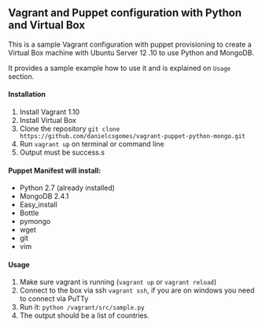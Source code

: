 ## Vagrant and Puppet configuration with Python and Virtual Box

This is a sample Vagrant configuration with puppet provisioning to create a Virtual Box machine with Ubuntu Server 12
.10 to use Python and MongoDB.

It provides a sample example how to use it and is explained on `Usage` section.

#### Installation

1. Install Vagrant 1.10
2. Install Virtual Box
3. Clone the repository `git clone https://github.com/danielcsgomes/vagrant-puppet-python-mongo.git`
4. Run `vagrant up` on terminal or command line
5. Output must be success.s

#### Puppet Manifest will install:

* Python 2.7 (already installed)
* MongoDB 2.4.1
* Easy_install
* Bottle
* pymongo
* wget
* git
* vim

#### Usage

1. Make sure vagrant is running (`vagrant up` or `vagrant reload`)
2. Connect to the box via ssh `vagrant ssh`, if you are on windows you need to connect via PuTTy
3. Run it: `python /vagrant/src/sample.py`
4. The output should be a list of countries.
